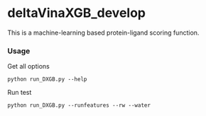 # deltaVinaXGB_develop
This is a machine-learning based protein-ligand scoring function.

### Usage 

Get all options

```
python run_DXGB.py --help
```
Run test

```
python run_DXGB.py --runfeatures --rw --water
```
